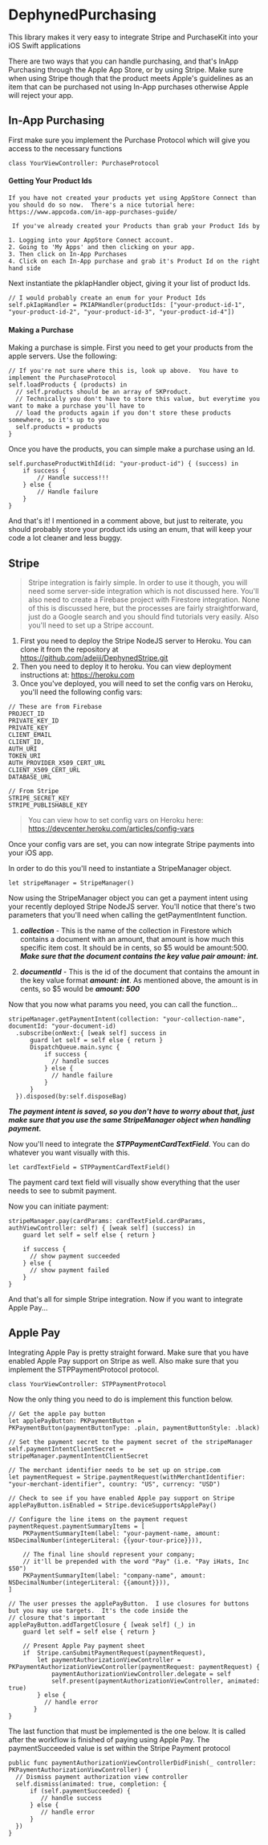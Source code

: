 # DephynedPurchasing
This library makes it very easy to integrate Stripe and PurchaseKit into your iOS Swift applications

There are two ways that you can handle purchasing, and that's InApp Purchasing through the Apple App Store, or by using Stripe.  Make sure when using Stripe though that the product meets Apple's guidelines as an item that can be purchased not using In-App purchases otherwise Apple will reject your app.

## In-App Purchasing

First make sure you implement the Purchase Protocol which will give you access to the necessary functions

```
class YourViewController: PurchaseProtocol
```

#### Getting Your Product Ids
````
If you have not created your products yet using AppStore Connect than you should do so now.  There's a nice tutorial here: https://www.appcoda.com/in-app-purchases-guide/

 If you've already created your Products than grab your Product Ids by 

1. Logging into your AppStore Connect account.  
2. Going to 'My Apps' and then clicking on your app.
3. Then click on In-App Purchases
4. Click on each In-App purchase and grab it's Product Id on the right hand side
````

Next instantiate the pkIapHandler object, giving it your list of product Ids. 
```
// I would probably create an enum for your Product Ids
self.pkIapHandler = PKIAPHandler(productIds: ["your-product-id-1", "your-product-id-2", "your-product-id-3", "your-product-id-4"])
```

#### Making a Purchase

Making a purchase is simple.
First you need to get your products from the apple servers.  Use the following:
```
// If you're not sure where this is, look up above.  You have to implement the PurchaseProtocol
self.loadProducts { (products) in
  // self.products should be an array of SKProduct.  
  // Technically you don't have to store this value, but everytime you want to make a purchase you'll have to 
  // load the products again if you don't store these products somewhere, so it's up to you
  self.products = products 
}
```

Once you have the products, you can simple make a purchase using an Id.

```
self.purchaseProductWithId(id: "your-product-id") { (success) in
    if success {
        // Handle success!!!
    } else {
        // Handle failure
    }
}
```

And that's it!  I mentioned in a comment above, but just to reiterate, you should probably store your product ids using an enum, that will keep your code a lot cleaner and less buggy.

## Stripe

> Stripe integration is fairly simple.  In order to use it though, you will need some server-side integration which is not discussed here. You'll also need to create a Firebase project with Firestore integration.  None of this is discussed here, but the processes are fairly straightforward, just do a Google search and you should find tutorials very easily.  Also you'll need to set up a Stripe account.

1. First you need to deploy the Stripe NodeJS server to Heroku.  You can clone it from the repository at https://github.com/adeiji/DephynedStripe.git
2. Then you need to deploy it to heroku.  You can view deployment instructions at: https://heroku.com
3. Once you've deployed, you will need to set the config vars on Heroku, you'll need the following config vars:

```
// These are from Firebase
PROJECT_ID
PRIVATE_KEY_ID
PRIVATE_KEY
CLIENT_EMAIL
CLIENT_ID,
AUTH_URI
TOKEN_URI
AUTH_PROVIDER_X509_CERT_URL
CLIENT_X509_CERT_URL
DATABASE_URL

// From Stripe
STRIPE_SECRET_KEY
STRIPE_PUBLISHABLE_KEY
```

> You can view how to set config vars on Heroku here: https://devcenter.heroku.com/articles/config-vars

Once your config vars are set, you can now integrate Stripe payments into your iOS app.

In order to do this you'll need to instantiate a StripeManager object.

```
let stripeManager = StripeManager()
```

Now using the StripeManager object you can get a payment intent using your recently deployed Stripe NodeJS server.  You'll notice that there's two parameters that you'll need when calling the getPaymentIntent function.

1. ***collection*** - This is the name of the collection in Firestore which contains a document with an amount, that amount is how much this specific item cost.  It should be in cents, so $5 would be amount:500.  ***Make sure that the document contains the key value pair amount: int.***

2. ***documentId*** - This is the id of the document that contains the amount in the key value format ***amount: int***. As mentioned above, the amount is in cents, so $5 would be ***amount: 500***

Now that you now what params you need, you can call the function...

```
stripeManager.getPaymentIntent(collection: "your-collection-name", documentId: "your-document-id)
  .subscribe(onNext:{ [weak self] success in
      guard let self = self else { return }
      DispatchQueue.main.sync {
          if success {
            // handle succes
          } else {
            // handle failure
          }
      }
  }).disposed(by:self.disposeBag)  
```

***The payment intent is saved, so you don't have to worry about that, just make sure that you use the same StripeManager object when handling payment.***

Now you'll need to integrate the ***STPPaymentCardTextField***.  You can do whatever you want visually with this.

```
let cardTextField = STPPaymentCardTextField()
```

The payment card text field will visually show everything that the user needs to see to submit payment.

Now you can initiate payment:
```
stripeManager.pay(cardParams: cardTextField.cardParams, authViewController: self) { [weak self] (success) in
    guard let self = self else { return }

    if success {
      // show payment succeeded
    } else {
      // show payment failed
    }
}
```

And that's all for simple Stripe integration.  Now if you want to integrate Apple Pay...

## Apple Pay

Integrating Apple Pay is pretty straight forward.  Make sure that you have enabled Apple Pay support on Stripe as well.  Also make sure that you implement the STPPaymentProtocol protocol.  

```
class YourViewController: STPPaymentProtocol
```

Now the only thing you need to do is implement this function below.

```
// Get the apple pay button
let applePayButton: PKPaymentButton = PKPaymentButton(paymentButtonType: .plain, paymentButtonStyle: .black)

// Set the payment secret to the payment secret of the stripeManager
self.paymentIntentClientSecret = stripeManager.paymentIntentClientSecret

// The merchant identifier needs to be set up on stripe.com
let paymentRequest = Stripe.paymentRequest(withMerchantIdentifier: "your-merchant-identifier", country: "US", currency: "USD")

// Check to see if you have enabled Apple pay support on Stripe
applePayButton.isEnabled = Stripe.deviceSupportsApplePay()

// Configure the line items on the payment request
paymentRequest.paymentSummaryItems = [
    PKPaymentSummaryItem(label: "your-payment-name, amount: NSDecimalNumber(integerLiteral: {{your-tour-price}})),
    
    // The final line should represent your company;
    // it'll be prepended with the word "Pay" (i.e. "Pay iHats, Inc $50")
    PKPaymentSummaryItem(label: "company-name", amount: NSDecimalNumber(integerLiteral: {{amount}})),
]

// The user presses the applePayButton.  I use closures for buttons but you may use targets.  It's the code inside the
// closure that's important
applePayButton.addTargetClosure { [weak self] (_) in
    guard let self = self else { return }
    
    // Present Apple Pay payment sheet
    if  Stripe.canSubmitPaymentRequest(paymentRequest),
        let paymentAuthorizationViewController = PKPaymentAuthorizationViewController(paymentRequest: paymentRequest) {
            paymentAuthorizationViewController.delegate = self
            self.present(paymentAuthorizationViewController, animated: true)
        } else {
          // handle error
       }
}
```

The last function that must be implemented is the one below.  It is called after the workflow is finished of paying using Apple Pay.  The paymentSucceeded value is set within the Stripe Payment protocol
```
public func paymentAuthorizationViewControllerDidFinish(_ controller: PKPaymentAuthorizationViewController) {
  // Dismiss payment authorization view controller
  self.dismiss(animated: true, completion: {
      if (self.paymentSucceeded) {
         // handle success
      } else {
         // handle error
      }
  })
}
```
